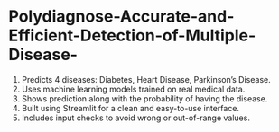 # Polydiagnose-Accurate-and-Efficient-Detection-of-Multiple-Disease-
1) Predicts 4 diseases: Diabetes, Heart Disease, Parkinson’s Disease.
2) Uses machine learning models trained on real medical data.
3) Shows prediction along with the probability of having the disease.
4) Built using Streamlit for a clean and easy-to-use interface.
5) Includes input checks to avoid wrong or out-of-range values.

